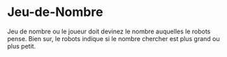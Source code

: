 # Jeu-de-Nombre
Jeu de nombre ou le joueur doit devinez le nombre auquelles le robots pense. Bien sur, le robots indique si le nombre chercher est plus grand ou plus petit.
